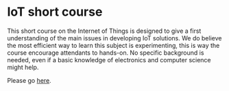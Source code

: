 # IoT short course

This short course on the Internet of Things is designed to give a first understanding of the main issues in developing IoT solutions. We do believe the most efficient way to learn this subject is experimenting, this is way the course encourage attendants to hands-on. No specific background is needed, even if a basic knowledge of electronics and computer science might help. 

Please go [here](https://andreavitaletti.github.io/IoT_short_course/).
